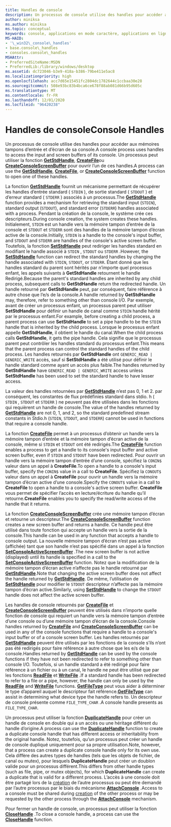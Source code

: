 ```yaml
---
title: Handles de console
description: Un processus de console utilise des handles pour accéder aux mémoires tampons d’entrée et d’écran de sa console, y compris les fonctions GetStdHandle, CreateFile ou CreateConsoleScreenBuffer.
author: miniksa
ms.author: miniksa
ms.topic: conceptual
keywords: console, applications en mode caractère, applications en ligne de commande, applications de terminal, API console
MS-HAID:
- '\_win32\_console\_handles'
- base.console\_handles
- consoles.console\_handles
MSHAttr:
- PreferredSiteName:MSDN
- PreferredLib:/library/windows/desktop
ms.assetid: dc723046-b3e9-418a-b386-79be411e5ac8
ms.localizationpriority: high
ms.openlocfilehash: acc7d65e15451fc2804dc1782644c1ccbaa30e28
ms.sourcegitcommit: 508e93bc83b4bca6ce678f88ab081d66b95d605c
ms.translationtype: MT
ms.contentlocale: fr-FR
ms.lasthandoff: 12/01/2020
ms.locfileid: "96420238"
---
```

# <a name="console-handles"></a><span data-ttu-id="d3237-104">Handles de console</span><span class="sxs-lookup"><span data-stu-id="d3237-104">Console Handles</span></span>

<span data-ttu-id="d3237-105">Un processus de console utilise des handles pour accéder aux mémoires tampons d’entrée et d’écran de sa console.</span><span class="sxs-lookup"><span data-stu-id="d3237-105">A console process uses handles to access the input and screen buffers of its console.</span></span> <span data-ttu-id="d3237-106">Un processus peut utiliser la fonction [**GetStdHandle**](getstdhandle.md), [**CreateFile**](https://msdn.microsoft.com/library/windows/desktop/aa363858)ou [**CreateConsoleScreenBuffer**](createconsolescreenbuffer.md) pour ouvrir l’un de ces handles.</span><span class="sxs-lookup"><span data-stu-id="d3237-106">A process can use the [**GetStdHandle**](getstdhandle.md), [**CreateFile**](https://msdn.microsoft.com/library/windows/desktop/aa363858), or [**CreateConsoleScreenBuffer**](createconsolescreenbuffer.md) function to open one of these handles.</span></span>

<span data-ttu-id="d3237-107">La fonction [**GetStdHandle**](getstdhandle.md) fournit un mécanisme permettant de récupérer les handles d’entrée standard ( `STDIN` ), de sortie standard ( `STDOUT` ) et d’erreur standard ( `STDERR` ) associés à un processus.</span><span class="sxs-lookup"><span data-stu-id="d3237-107">The [**GetStdHandle**](getstdhandle.md) function provides a mechanism for retrieving the standard input (`STDIN`), standard output (`STDOUT`), and standard error (`STDERR`) handles associated with a process.</span></span> <span data-ttu-id="d3237-108">Pendant la création de la console, le système crée ces descripteurs.</span><span class="sxs-lookup"><span data-stu-id="d3237-108">During console creation, the system creates these handles.</span></span> <span data-ttu-id="d3237-109">Initialement, `STDIN` est un handle vers la mémoire tampon d’entrée de la console et `STDOUT` et `STDERR` sont des handles de la mémoire tampon d’écran active de la console.</span><span class="sxs-lookup"><span data-stu-id="d3237-109">Initially, `STDIN` is a handle to the console's input buffer, and `STDOUT` and `STDERR` are handles of the console's active screen buffer.</span></span> <span data-ttu-id="d3237-110">Toutefois, la fonction [**SetStdHandle**](setstdhandle.md) peut rediriger les handles standard en modifiant le handle associé à `STDIN` , `STDOUT` ou `STDERR` .</span><span class="sxs-lookup"><span data-stu-id="d3237-110">However, the [**SetStdHandle**](setstdhandle.md) function can redirect the standard handles by changing the handle associated with `STDIN`, `STDOUT`, or `STDERR`.</span></span> <span data-ttu-id="d3237-111">Étant donné que les handles standard du parent sont hérités par n’importe quel processus enfant, les appels suivants à **GetStdHandle** retournent le handle Redirigé.</span><span class="sxs-lookup"><span data-stu-id="d3237-111">Because the parent's standard handles are inherited by any child process, subsequent calls to **GetStdHandle** return the redirected handle.</span></span> <span data-ttu-id="d3237-112">Un handle retourné par **GetStdHandle** peut, par conséquent, faire référence à autre chose que l’e/s de la console.</span><span class="sxs-lookup"><span data-stu-id="d3237-112">A handle returned by **GetStdHandle** may, therefore, refer to something other than console I/O.</span></span> <span data-ttu-id="d3237-113">Par exemple, avant de créer un processus enfant, un processus parent peut utiliser **SetStdHandle** pour définir un handle de canal comme `STDIN` handle hérité par le processus enfant.</span><span class="sxs-lookup"><span data-stu-id="d3237-113">For example, before creating a child process, a parent process can use **SetStdHandle** to set a pipe handle to be the `STDIN` handle that is inherited by the child process.</span></span> <span data-ttu-id="d3237-114">Lorsque le processus enfant appelle **GetStdHandle**, il obtient le handle du canal.</span><span class="sxs-lookup"><span data-stu-id="d3237-114">When the child process calls **GetStdHandle**, it gets the pipe handle.</span></span> <span data-ttu-id="d3237-115">Cela signifie que le processus parent peut contrôler les handles standard du processus enfant.</span><span class="sxs-lookup"><span data-stu-id="d3237-115">This means that the parent process can control the standard handles of the child process.</span></span> <span data-ttu-id="d3237-116">Les handles retournés par **GetStdHandle** ont `GENERIC_READ | GENERIC_WRITE` accès, sauf si **SetStdHandle** a été utilisé pour définir le handle standard comme ayant un accès plus faible.</span><span class="sxs-lookup"><span data-stu-id="d3237-116">The handles returned by **GetStdHandle** have `GENERIC_READ | GENERIC_WRITE` access unless **SetStdHandle** has been used to set the standard handle to have lesser access.</span></span>

<span data-ttu-id="d3237-117">La valeur des handles retournées par [**GetStdHandle**](getstdhandle.md) n’est pas 0, 1 et 2. par conséquent, les constantes de flux prédéfinies standard dans stdio. h ( `STDIN` , `STDOUT` et `STDERR` ) ne peuvent pas être utilisées dans les fonctions qui requièrent un handle de console.</span><span class="sxs-lookup"><span data-stu-id="d3237-117">The value of the handles returned by [**GetStdHandle**](getstdhandle.md) are not 0, 1, and 2, so the standard predefined stream constants in Stdio.h (`STDIN`, `STDOUT`, and `STDERR`) cannot be used in functions that require a console handle.</span></span>

<span data-ttu-id="d3237-118">La fonction [**CreateFile**](https://msdn.microsoft.com/library/windows/desktop/aa363858) permet à un processus d’obtenir un handle vers la mémoire tampon d’entrée et la mémoire tampon d’écran active de la console, même si `STDIN` et `STDOUT` ont été redirigés.</span><span class="sxs-lookup"><span data-stu-id="d3237-118">The [**CreateFile**](https://msdn.microsoft.com/library/windows/desktop/aa363858) function enables a process to get a handle to its console's input buffer and active screen buffer, even if `STDIN` and `STDOUT` have been redirected.</span></span> <span data-ttu-id="d3237-119">Pour ouvrir un handle vers la mémoire tampon d’entrée d’une console, spécifiez la `CONIN$` valeur dans un appel à **CreateFile**.</span><span class="sxs-lookup"><span data-stu-id="d3237-119">To open a handle to a console's input buffer, specify the `CONIN$` value in a call to **CreateFile**.</span></span> <span data-ttu-id="d3237-120">Spécifiez la `CONOUT$` valeur dans un appel à **CreateFile** pour ouvrir un handle vers la mémoire tampon d’écran active d’une console.</span><span class="sxs-lookup"><span data-stu-id="d3237-120">Specify the `CONOUT$` value in a call to **CreateFile** to open a handle to a console's active screen buffer.</span></span> <span data-ttu-id="d3237-121">**CreateFile** vous permet de spécifier l’accès en lecture/écriture du handle qu’il retourne.</span><span class="sxs-lookup"><span data-stu-id="d3237-121">**CreateFile** enables you to specify the read/write access of the handle that it returns.</span></span>

<span data-ttu-id="d3237-122">La fonction [**CreateConsoleScreenBuffer**](createconsolescreenbuffer.md) crée une mémoire tampon d’écran et retourne un descripteur.</span><span class="sxs-lookup"><span data-stu-id="d3237-122">The [**CreateConsoleScreenBuffer**](createconsolescreenbuffer.md) function creates a new screen buffer and returns a handle.</span></span> <span data-ttu-id="d3237-123">Ce handle peut être utilisé dans toute fonction qui accepte un handle vers la sortie de la console.</span><span class="sxs-lookup"><span data-stu-id="d3237-123">This handle can be used in any function that accepts a handle to console output.</span></span> <span data-ttu-id="d3237-124">La nouvelle mémoire tampon d’écran n’est pas active (affichée) tant que son handle n’est pas spécifié dans un appel à la fonction [**SetConsoleActiveScreenBuffer**](setconsoleactivescreenbuffer.md) .</span><span class="sxs-lookup"><span data-stu-id="d3237-124">The new screen buffer is not active (displayed) until its handle is specified in a call to the [**SetConsoleActiveScreenBuffer**](setconsoleactivescreenbuffer.md) function.</span></span> <span data-ttu-id="d3237-125">Notez que la modification de la mémoire tampon d’écran active n’affecte pas le handle retourné par [**GetStdHandle**](getstdhandle.md).</span><span class="sxs-lookup"><span data-stu-id="d3237-125">Note that changing the active screen buffer does not affect the handle returned by [**GetStdHandle**](getstdhandle.md).</span></span> <span data-ttu-id="d3237-126">De même, l’utilisation de [**SetStdHandle**](setstdhandle.md) pour modifier le `STDOUT` descripteur n’affecte pas la mémoire tampon d’écran active.</span><span class="sxs-lookup"><span data-stu-id="d3237-126">Similarly, using [**SetStdHandle**](setstdhandle.md) to change the `STDOUT` handle does not affect the active screen buffer.</span></span>

<span data-ttu-id="d3237-127">Les handles de console retournés par [**CreateFile**](https://msdn.microsoft.com/library/windows/desktop/aa363858) et [**CreateConsoleScreenBuffer**](createconsolescreenbuffer.md) peuvent être utilisés dans n’importe quelle fonction de console qui requiert un handle vers la mémoire tampon d’entrée d’une console ou d’une mémoire tampon d’écran de la console.</span><span class="sxs-lookup"><span data-stu-id="d3237-127">Console handles returned by [**CreateFile**](https://msdn.microsoft.com/library/windows/desktop/aa363858) and [**CreateConsoleScreenBuffer**](createconsolescreenbuffer.md) can be used in any of the console functions that require a handle to a console's input buffer or of a console screen buffer.</span></span> <span data-ttu-id="d3237-128">Les handles retournés par [**GetStdHandle**](getstdhandle.md) peuvent être utilisés par les fonctions de la console s’ils n’ont pas été redirigés pour faire référence à autre chose que les e/s de la console.</span><span class="sxs-lookup"><span data-stu-id="d3237-128">Handles returned by [**GetStdHandle**](getstdhandle.md) can be used by the console functions if they have not been redirected to refer to something other than console I/O.</span></span> <span data-ttu-id="d3237-129">Toutefois, si un handle standard a été redirigé pour faire référence à un fichier ou à un canal, le handle ne peut être utilisé que par les fonctions [**ReadFile**](https://msdn.microsoft.com/library/windows/desktop/aa365467) et [**WriteFile**](https://msdn.microsoft.com/library/windows/desktop/aa365747) .</span><span class="sxs-lookup"><span data-stu-id="d3237-129">If a standard handle has been redirected to refer to a file or a pipe, however, the handle can only be used by the [**ReadFile**](https://msdn.microsoft.com/library/windows/desktop/aa365467) and [**WriteFile**](https://msdn.microsoft.com/library/windows/desktop/aa365747) functions.</span></span> <span data-ttu-id="d3237-130">[**GetFileType**](https://docs.microsoft.com/windows/win32/api/fileapi/nf-fileapi-getfiletype) peut vous aider à déterminer le type d’appareil auquel le descripteur fait référence.</span><span class="sxs-lookup"><span data-stu-id="d3237-130">[**GetFileType**](https://docs.microsoft.com/windows/win32/api/fileapi/nf-fileapi-getfiletype) can assist in determining what device type the handle refers to.</span></span> <span data-ttu-id="d3237-131">Un descripteur de console présente comme `FILE_TYPE_CHAR` .</span><span class="sxs-lookup"><span data-stu-id="d3237-131">A console handle presents as `FILE_TYPE_CHAR`.</span></span>

<span data-ttu-id="d3237-132">Un processus peut utiliser la fonction [**DuplicateHandle**](https://msdn.microsoft.com/library/windows/desktop/ms724251) pour créer un handle de console en double qui a un accès ou une héritage différent du handle d’origine.</span><span class="sxs-lookup"><span data-stu-id="d3237-132">A process can use the [**DuplicateHandle**](https://msdn.microsoft.com/library/windows/desktop/ms724251) function to create a duplicate console handle that has different access or inheritability from the original handle.</span></span> <span data-ttu-id="d3237-133">Notez, toutefois, qu’un processus peut créer un handle de console dupliqué uniquement pour sa propre utilisation.</span><span class="sxs-lookup"><span data-stu-id="d3237-133">Note, however, that a process can create a duplicate console handle only for its own use.</span></span> <span data-ttu-id="d3237-134">Cela diffère des autres types de handles (tels que les objets de fichier, de canal ou mutex), pour lesquels **DuplicateHandle** peut créer un doublon valide pour un processus différent.</span><span class="sxs-lookup"><span data-stu-id="d3237-134">This differs from other handle types (such as file, pipe, or mutex objects), for which **DuplicateHandle** can create a duplicate that is valid for a different process.</span></span>
<span data-ttu-id="d3237-135">L’accès à une console doit être partagé lors de la [création](creation-of-a-console.md) de l’autre processus ou peut être demandé par l’autre processus par le biais du mécanisme [**AttachConsole**](attachconsole.md) .</span><span class="sxs-lookup"><span data-stu-id="d3237-135">Access to a console must be shared during [creation](creation-of-a-console.md) of the other process or may be requested by the other process through the [**AttachConsole**](attachconsole.md) mechanism.</span></span>

<span data-ttu-id="d3237-136">Pour fermer un handle de console, un processus peut utiliser la fonction [**CloseHandle**](https://msdn.microsoft.com/library/windows/desktop/ms724211) .</span><span class="sxs-lookup"><span data-stu-id="d3237-136">To close a console handle, a process can use the [**CloseHandle**](https://msdn.microsoft.com/library/windows/desktop/ms724211) function.</span></span>
